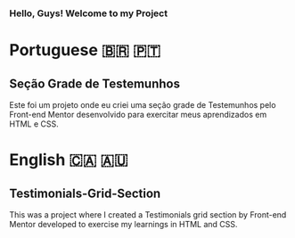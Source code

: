### Hello, Guys! Welcome to my Project

# Portuguese 🇧🇷 🇵🇹
## Seção Grade de Testemunhos
 Este foi um projeto onde eu criei uma seção grade de Testemunhos pelo Front-end Mentor desenvolvido para exercitar meus aprendizados em HTML e CSS.

# English 🇨🇦 🇦🇺
## Testimonials-Grid-Section
 This was a project where I created a Testimonials grid section by Front-end Mentor developed to exercise my learnings in HTML and CSS.
